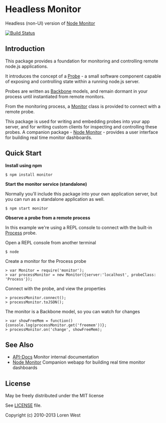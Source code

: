 Headless Monitor
================

Headless (non-UI) version of [Node Monitor](https://github.com/lorenwest/node-monitor)

[![Build Status](https://secure.travis-ci.org/lorenwest/monitor-min.png?branch=master)](https://travis-ci.org/lorenwest/monitor-min)


Introduction
------------

This package provides a foundation for monitoring and controlling remote
node.js applications.

It introduces the concept of a [Probe](http://lorenwest.github.com/monitor/doc/classes/Probe.html) -
a small software component capable of exposing and controlling state within a
running node.js server.

Probes are written as
[Backbone](http://documentcloud.github.com/backbone) models, and
remain dormant in your process until instantiated from remote monitors.

From the monitoring process, a [Monitor](http://lorenwest.github.com/monitor/doc/classes/Monitor.html) class
is provided to connect with a remote probe.

This package is used for writing and embedding probes into your app server,
and for writing custom clients for inspecting and controlling these probes.
A companion package  -
[Node Monitor](http://lorenwest.github.com/node-monitor) - provides a user interface
for building real time monitor dashboards.

Quick Start
-----------

**Install using npm**

    $ npm install monitor

**Start the monitor service (standalone)**

Normally you'll include this package into your own application server, but you can
run as a standalone application as well.

    $ npm start monitor

**Observe a probe from a remote process**

In this example we're using a REPL console to connect with the
built-in [Process](http://http://lorenwest.github.com/monitor/doc/classes/Process.html) probe.

Open a REPL console from another terminal

    $ node

Create a monitor for the Process probe

    > var Monitor = require('monitor');
    > var processMonitor = new Monitor({server:'localhost', probeClass: 'Process'});

Connect with the probe, and view the properties

    > processMonitor.connect();
    > processMonitor.toJSON();

The monitor is a Backbone model, so you can watch for changes

    > var showFreeMem = function(){console.log(processMonitor.get('freemem'))};
    > processMonitor.on('change', showFreeMem);

See Also
--------

* [API-Docs](http://lorenwest.github.com/monitor/doc/index.html) Monitor internal documentation
* [Node Monitor](http://lorenwest.github.com/node-monitor) Companion webapp for building real time monitor dashboards

License
-------

May be freely distributed under the MIT license

See [LICENSE](https://github.com/lorenwest/monitor/blob/master/LICENSE) file.

Copyright (c) 2010-2013 Loren West
